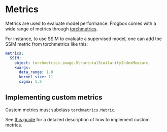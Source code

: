 # Metrics

Metrics are used to evaluate model performance.
Frogbox comes with a wide range of metrics through [torchmetrics](https://lightning.ai/docs/torchmetrics/).

For instance, to use SSIM to evaluate a supervised model, one can add the
SSIM metric from torchmetrics like this:

```yaml
metrics:
  SSIM:
    object: torchmetrics.image.StructuralSimilarityIndexMeasure
    kwargs:
      data_range: 1.0
      kernel_size: 11
      sigma: 1.5
```

## Implementing custom metrics

Custom metrics must subclass `torchmetrics.Metric`.

See [this guide](https://lightning.ai/docs/torchmetrics/stable/pages/implement.html)
for a detailed description of how to implement custom metrics.
